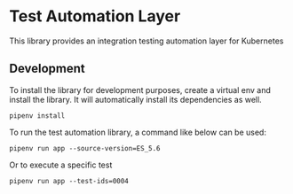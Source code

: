 # Test Automation Layer

This library provides an integration testing automation layer for Kubernetes

## Development

To install the library for development purposes, create a virtual env and install the library. It will automatically install its dependencies as well.

```shell
pipenv install
```

To run the test automation library, a command like below can be used:
```shell
pipenv run app --source-version=ES_5.6
```

Or to execute a specific test
```shell
pipenv run app --test-ids=0004
```